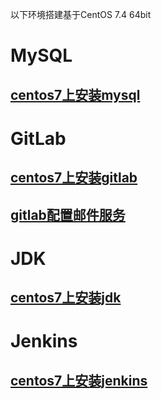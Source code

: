以下环境搭建基于CentOS 7.4 64bit
# MySQL
## [centos7上安装mysql](https://github.com/chengpeng2015/mysql/wiki/centos7%E4%B8%8A%E5%AE%89%E8%A3%85mysql)


# GitLab
## [centos7上安装gitlab](https://github.com/chengpeng2015/Jenkins-case/wiki/centos7%E4%B8%8A%E5%AE%89%E8%A3%85gitlab)
## [gitlab配置邮件服务](https://github.com/chengpeng2015/Jenkins-case/wiki/gitlab%E9%85%8D%E7%BD%AE%E9%82%AE%E4%BB%B6%E6%9C%8D%E5%8A%A1)

# JDK
## [centos7上安装jdk](https://github.com/chengpeng2015/Jenkins-case/wiki/centos7%E4%B8%8A%E5%AE%89%E8%A3%85jdk)

# Jenkins
## [centos7上安装jenkins](https://github.com/chengpeng2015/Jenkins-case/wiki/centos7%E4%B8%8A%E5%AE%89%E8%A3%85Jenkins)
